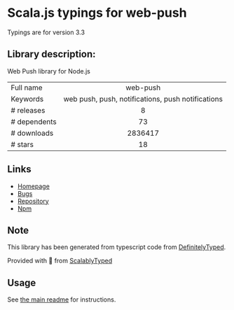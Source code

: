 
# Scala.js typings for web-push

Typings are for version 3.3

## Library description:
Web Push library for Node.js

|                    |                 |
| ------------------ | :-------------: |
| Full name          | web-push |
| Keywords           | web push, push, notifications, push notifications |
| # releases         | 8 |
| # dependents       | 73 |
| # downloads        | 2836417 |
| # stars            | 18 |

## Links
- [Homepage](https://github.com/web-push-libs/web-push#readme)
- [Bugs](https://github.com/web-push-libs/web-push/issues)
- [Repository](https://github.com/web-push-libs/web-push)
- [Npm](https://www.npmjs.com/package/web-push)
    


## Note
This library has been generated from typescript code from [DefinitelyTyped](https://definitelytyped.org).

Provided with :purple_heart: from [ScalablyTyped](https://github.com/oyvindberg/ScalablyTyped)

## Usage
See [the main readme](../../readme.md) for instructions.


